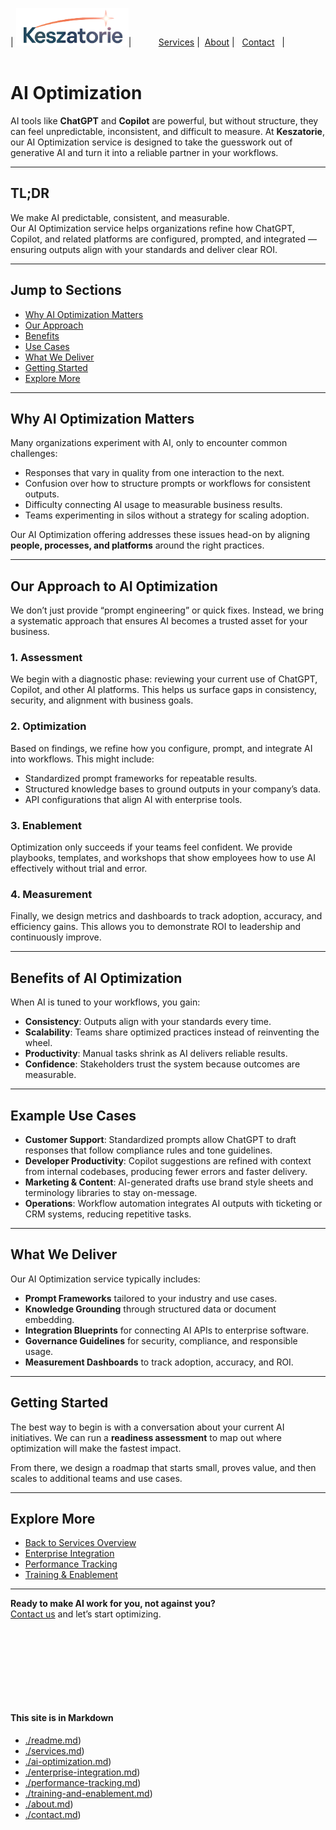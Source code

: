 | <img src="../Keszatorie_logo.png" alt="Keszatorie Logo" height="60">| &nbsp;&nbsp;&nbsp;&nbsp;&nbsp;&nbsp;&nbsp;&nbsp;&nbsp;&nbsp;[Services](/services/) |&nbsp;&nbsp;[About](../about.md) |&nbsp;&nbsp; [Contact](../contact.md) &nbsp;&nbsp;|
<br><br>

# AI Optimization

AI tools like **ChatGPT** and **Copilot** are powerful, but without structure, they can feel unpredictable, inconsistent, and difficult to measure. At **Keszatorie**, our AI Optimization service is designed to take the guesswork out of generative AI and turn it into a reliable partner in your workflows.

---

## TL;DR
We make AI predictable, consistent, and measurable.  
Our AI Optimization service helps organizations refine how ChatGPT, Copilot, and related platforms are configured, prompted, and integrated — ensuring outputs align with your standards and deliver clear ROI.

---

## Jump to Sections
- [Why AI Optimization Matters](#why-ai-optimization-matters)  
- [Our Approach](#our-approach-to-ai-optimization)  
- [Benefits](#benefits-of-ai-optimization)  
- [Use Cases](#example-use-cases)  
- [What We Deliver](#what-we-deliver)  
- [Getting Started](#getting-started)  
- [Explore More](#explore-more)  

---

## Why AI Optimization Matters

Many organizations experiment with AI, only to encounter common challenges:

- Responses that vary in quality from one interaction to the next.  
- Confusion over how to structure prompts or workflows for consistent outputs.  
- Difficulty connecting AI usage to measurable business results.  
- Teams experimenting in silos without a strategy for scaling adoption.  

Our AI Optimization offering addresses these issues head-on by aligning **people, processes, and platforms** around the right practices.

---

## Our Approach to AI Optimization

We don’t just provide “prompt engineering” or quick fixes. Instead, we bring a systematic approach that ensures AI becomes a trusted asset for your business.  

### 1. Assessment
We begin with a diagnostic phase: reviewing your current use of ChatGPT, Copilot, and other AI platforms. This helps us surface gaps in consistency, security, and alignment with business goals.  

### 2. Optimization
Based on findings, we refine how you configure, prompt, and integrate AI into workflows. This might include:  

- Standardized prompt frameworks for repeatable results.  
- Structured knowledge bases to ground outputs in your company’s data.  
- API configurations that align AI with enterprise tools.  

### 3. Enablement
Optimization only succeeds if your teams feel confident. We provide playbooks, templates, and workshops that show employees how to use AI effectively without trial and error.  

### 4. Measurement
Finally, we design metrics and dashboards to track adoption, accuracy, and efficiency gains. This allows you to demonstrate ROI to leadership and continuously improve.

---

## Benefits of AI Optimization

When AI is tuned to your workflows, you gain:  

- **Consistency**: Outputs align with your standards every time.  
- **Scalability**: Teams share optimized practices instead of reinventing the wheel.  
- **Productivity**: Manual tasks shrink as AI delivers reliable results.  
- **Confidence**: Stakeholders trust the system because outcomes are measurable.  

---

## Example Use Cases

- **Customer Support**: Standardized prompts allow ChatGPT to draft responses that follow compliance rules and tone guidelines.  
- **Developer Productivity**: Copilot suggestions are refined with context from internal codebases, producing fewer errors and faster delivery.  
- **Marketing & Content**: AI-generated drafts use brand style sheets and terminology libraries to stay on-message.  
- **Operations**: Workflow automation integrates AI outputs with ticketing or CRM systems, reducing repetitive tasks.  

---

## What We Deliver

Our AI Optimization service typically includes:  

- **Prompt Frameworks** tailored to your industry and use cases.  
- **Knowledge Grounding** through structured data or document embedding.  
- **Integration Blueprints** for connecting AI APIs to enterprise software.  
- **Governance Guidelines** for security, compliance, and responsible usage.  
- **Measurement Dashboards** to track adoption, accuracy, and ROI.  

---

## Getting Started

The best way to begin is with a conversation about your current AI initiatives. We can run a **readiness assessment** to map out where optimization will make the fastest impact.  

From there, we design a roadmap that starts small, proves value, and then scales to additional teams and use cases.  

---

## Explore More

- [Back to Services Overview](../services.md)  
- [Enterprise Integration](./enterprise-integration.md)  
- [Performance Tracking](./performance-tracking.md)  
- [Training & Enablement](./training-and-enablement.md)  

---

**Ready to make AI work for you, not against you?**  
[Contact us](../contact.md) and let’s start optimizing.

<br><br><br><br>
---
#### This site is in Markdown
- [./readme.md](https://keszatorie.com/readme.md))
- [./services.md](https://keszatorie.com/services/index.md))
- [./ai-optimization.md](https://keszatorie.com/services/ai-optimization.md))
- [./enterprise-integration.md](https://keszatorie.com/services/enterprise-integration.md))
- [./performance-tracking.md](https://keszatorie.com/services/performance-tracking.md))
- [./training-and-enablement.md](https://keszatorie.com/services/training-and-enablement.md))
- [./about.md](https://keszatorie.com/about.md))  
- [./contact.md](https://keszatorie.com/contact.md))  
